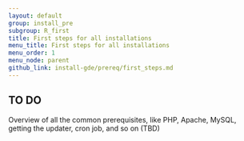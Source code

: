 ```yaml
---
layout: default
group: install_pre
subgroup: R_first
title: First steps for all installations
menu_title: First steps for all installations
menu_order: 1
menu_node: parent
github_link: install-gde/prereq/first_steps.md
---
```



## TO DO
Overview of all the common prerequisites, like PHP, Apache, MySQL, getting the updater, cron job, and so on (TBD)
